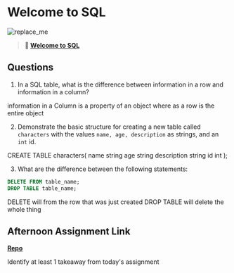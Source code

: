 # Welcome to SQL

![replace_me](https://codeworks.blob.core.windows.net/public/assets/img/illustrations/placeholder.svg)

> **📖 [Welcome to SQL](https://codeworksacademy.com/fs-student-guide/resources/wk11/01-MySQL-GettingStarted)**

## Questions

1. In a SQL table, what is the difference between information in a row and information in a column?

information in a Column is a property of an object where as a row is the entire object

2. Demonstrate the basic structure for creating a new table called `characters` with the values `name, age, description` as strings, and an `int` id.

CREATE TABLE characters(
    name string
    age string
    description string
    id int
);

3. What are the difference between the following statements: 
```sql
DELETE FROM table_name; 
DROP TABLE table_name;
```
DELETE will from the row that was just created
DROP TABLE will delete the whole thing

## Afternoon Assignment Link

**[Repo](https://github.com/zaneljensen/gregslistSqul)**

Identify at least 1 takeaway from today's assignment
